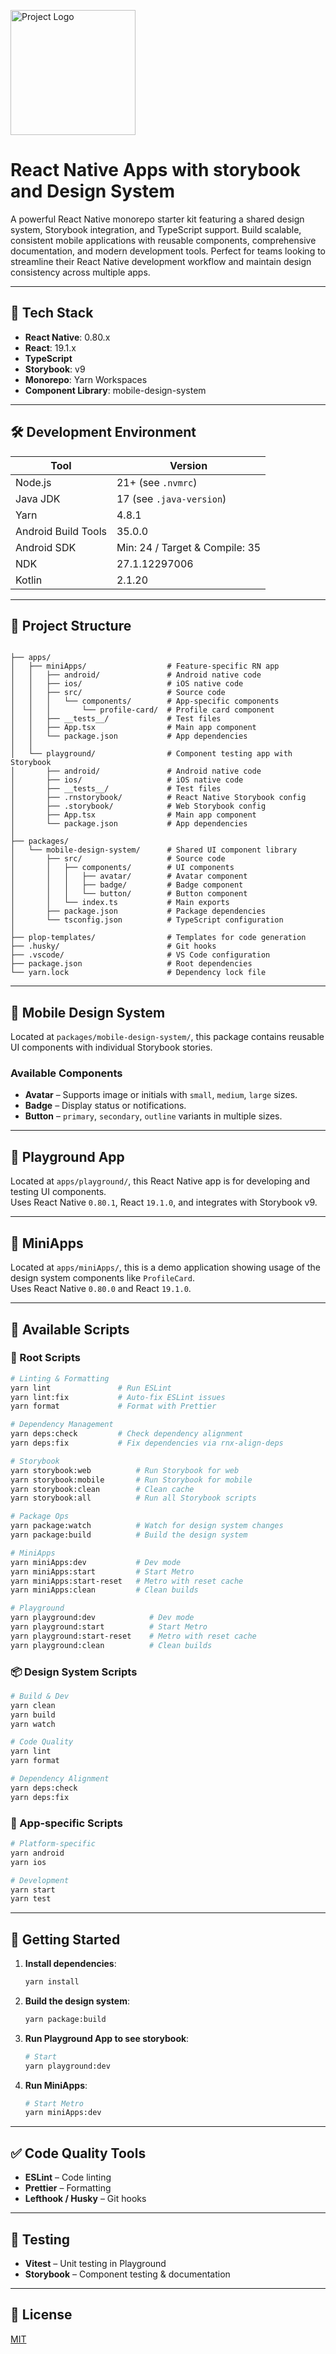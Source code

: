 <p>
  <img src="resources/images/logo.png" alt="Project Logo" height="200" />
</p>

<h1>React Native Apps with storybook and Design System</h1>

<p>
  A powerful React Native monorepo starter kit featuring a shared design system, Storybook integration, and TypeScript support. Build scalable, consistent mobile applications with reusable components, comprehensive documentation, and modern development tools. Perfect for teams looking to streamline their React Native development workflow and maintain design consistency across multiple apps.
</p>

---

## 🚀 Tech Stack

- **React Native**: 0.80.x  
- **React**: 19.1.x  
- **TypeScript**  
- **Storybook**: v9  
- **Monorepo**: Yarn Workspaces  
- **Component Library**: mobile-design-system 

---

## 🛠️ Development Environment

| Tool                | Version                          |
|---------------------|----------------------------------|
| Node.js             | 21+ (see `.nvmrc`)               |
| Java JDK            | 17 (see `.java-version`)         |
| Yarn                | 4.8.1                            |
| Android Build Tools | 35.0.0                           |
| Android SDK         | Min: 24 / Target & Compile: 35   |
| NDK                 | 27.1.12297006                    |
| Kotlin              | 2.1.20                           |

---

## 📁 Project Structure

```

├── apps/
│   ├── miniApps/                  # Feature-specific RN app
│   │   ├── android/               # Android native code
│   │   ├── ios/                   # iOS native code
│   │   ├── src/                   # Source code
│   │   │   └── components/        # App-specific components
│   │   │       └── profile-card/  # Profile card component
│   │   ├── __tests__/             # Test files
│   │   ├── App.tsx                # Main app component
│   │   └── package.json           # App dependencies
│   │
│   └── playground/                # Component testing app with Storybook
│       ├── android/               # Android native code
│       ├── ios/                   # iOS native code
│       ├── __tests__/             # Test files
│       ├── .rnstorybook/          # React Native Storybook config
│       ├── .storybook/            # Web Storybook config
│       ├── App.tsx                # Main app component
│       └── package.json           # App dependencies
│
├── packages/
│   └── mobile-design-system/      # Shared UI component library
│       ├── src/                   # Source code
│       │   ├── components/        # UI components
│       │   │   ├── avatar/        # Avatar component
│       │   │   ├── badge/         # Badge component
│       │   │   └── button/        # Button component
│       │   └── index.ts           # Main exports
│       ├── package.json           # Package dependencies
│       └── tsconfig.json          # TypeScript configuration
│
├── plop-templates/                # Templates for code generation
├── .husky/                        # Git hooks
├── .vscode/                       # VS Code configuration
├── package.json                   # Root dependencies
└── yarn.lock                      # Dependency lock file

```

---

## 🎨 Mobile Design System

Located at `packages/mobile-design-system/`, this package contains reusable UI components with individual Storybook stories.

### Available Components

- **Avatar** – Supports image or initials with `small`, `medium`, `large` sizes.
- **Badge** – Display status or notifications.
- **Button** – `primary`, `secondary`, `outline` variants in multiple sizes.

---

## 🧪 Playground App

Located at `apps/playground/`, this React Native app is for developing and testing UI components.  
Uses React Native `0.80.1`, React `19.1.0`, and integrates with Storybook v9.

---

## 📱 MiniApps

Located at `apps/miniApps/`, this is a demo application showing usage of the design system components like `ProfileCard`.  
Uses React Native `0.80.0` and React `19.1.0`.

---

## 📜 Available Scripts

### 🔧 Root Scripts

```bash
# Linting & Formatting
yarn lint               # Run ESLint
yarn lint:fix           # Auto-fix ESLint issues
yarn format             # Format with Prettier

# Dependency Management
yarn deps:check         # Check dependency alignment
yarn deps:fix           # Fix dependencies via rnx-align-deps

# Storybook
yarn storybook:web          # Run Storybook for web
yarn storybook:mobile       # Run Storybook for mobile
yarn storybook:clean        # Clean cache
yarn storybook:all          # Run all Storybook scripts

# Package Ops
yarn package:watch          # Watch for design system changes
yarn package:build          # Build the design system

# MiniApps
yarn miniApps:dev           # Dev mode
yarn miniApps:start         # Start Metro
yarn miniApps:start-reset   # Metro with reset cache
yarn miniApps:clean         # Clean builds

# Playground
yarn playground:dev            # Dev mode
yarn playground:start          # Start Metro
yarn playground:start-reset    # Metro with reset cache
yarn playground:clean          # Clean builds
```

### 📦 Design System Scripts

```bash
# Build & Dev
yarn clean
yarn build
yarn watch

# Code Quality
yarn lint
yarn format

# Dependency Alignment
yarn deps:check
yarn deps:fix
```

### 📱 App-specific Scripts

```bash
# Platform-specific
yarn android
yarn ios

# Development
yarn start
yarn test
```

---

## 🚀 Getting Started

1. **Install dependencies**:
   ```bash
   yarn install
   ```

2. **Build the design system**:
   ```bash
   yarn package:build
   ```

3. **Run Playground App to see storybook**:
   ```bash
   # Start
   yarn playground:dev
   ```

4. **Run MiniApps**:
   ```bash
   # Start Metro
   yarn miniApps:dev
   ```

---

## ✅ Code Quality Tools

- **ESLint** – Code linting
- **Prettier** – Formatting
- **Lefthook / Husky** – Git hooks

---

## 🧪 Testing

- **Vitest** – Unit testing in Playground
- **Storybook** – Component testing & documentation

---

## 📄 License

[MIT](LICENSE)
